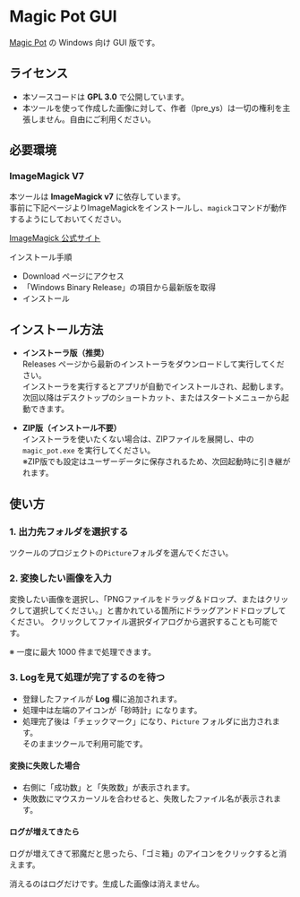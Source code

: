 # Magic Pot GUI

[Magic Pot](https://github.com/lpre-ys/magic-pot) の Windows 向け GUI 版です。  

## ライセンス

- 本ソースコードは **GPL 3.0** で公開しています。  
- 本ツールを使って作成した画像に対して、作者（lpre_ys）は一切の権利を主張しません。自由にご利用ください。

## 必要環境

### ImageMagick V7

本ツールは **ImageMagick v7** に依存しています。  
事前に下記ページよりImageMagickをインストールし、`magick`コマンドが動作するようにしておいてください。

[ImageMagick 公式サイト](https://imagemagick.org/)

インストール手順

- Download ページにアクセス
- 「Windows Binary Release」の項目から最新版を取得
- インストール

## インストール方法

- **インストーラ版（推奨）**  
  Releases ページから最新のインストーラをダウンロードして実行してください。  
  インストーラを実行するとアプリが自動でインストールされ、起動します。  
  次回以降はデスクトップのショートカット、またはスタートメニューから起動できます。

- **ZIP版（インストール不要）**  
  インストーラを使いたくない場合は、ZIPファイルを展開し、中の `magic_pot.exe` を実行してください。  
  ※ZIP版でも設定はユーザーデータに保存されるため、次回起動時に引き継がれます。

## 使い方

### 1. 出力先フォルダを選択する

ツクールのプロジェクトの`Picture`フォルダを選んでください。

### 2. 変換したい画像を入力

変換したい画像を選択し、「PNGファイルをドラッグ＆ドロップ、またはクリックして選択してください。」と書かれている箇所にドラッグアンドドロップしてください。
クリックしてファイル選択ダイアログから選択することも可能です。

※ 一度に最大 1000 件まで処理できます。

### 3. Logを見て処理が完了するのを待つ

- 登録したファイルが **Log** 欄に追加されます。  
- 処理中は左端のアイコンが「砂時計」になります。  
- 処理完了後は「チェックマーク」になり、`Picture` フォルダに出力されます。  
そのままツクールで利用可能です。

#### 変換に失敗した場合

- 右側に「成功数」と「失敗数」が表示されます。  
- 失敗数にマウスカーソルを合わせると、失敗したファイル名が表示されます。

#### ログが増えてきたら

ログが増えてきて邪魔だと思ったら、「ゴミ箱」のアイコンをクリックすると消えます。

消えるのはログだけです。生成した画像は消えません。